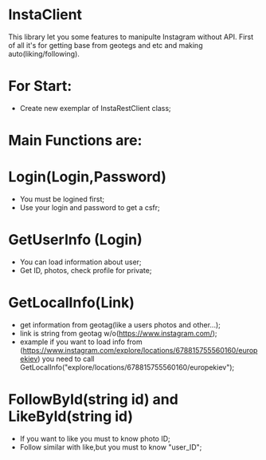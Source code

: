 # InstaClient
This library let you some features to manipulte Instagram without API.
First of all it's for getting base from geotegs and etc and making auto(liking/following).

# For Start:

- Create new exemplar of InstaRestClient class; 

 # Main Functions are:

# Login(Login,Password)
 - You must be logined first;
 - Use your login and password to get a csfr;

# GetUserInfo (Login)
- You can load information about user;
- Get ID, photos, check profile for private;

# GetLocalInfo(Link)
- get information from geotag(like a users photos and other...);
- link is string from geotag w/o(https://www.instagram.com/);
- example if you want to load info from (https://www.instagram.com/explore/locations/678815755560160/europekiev) you need to call GetLocalInfo("explore/locations/678815755560160/europekiev");

# FollowById(string id) and LikeById(string id)
- If you want to like you must to know photo ID;
- Follow similar with like,but you must to know "user_ID";
